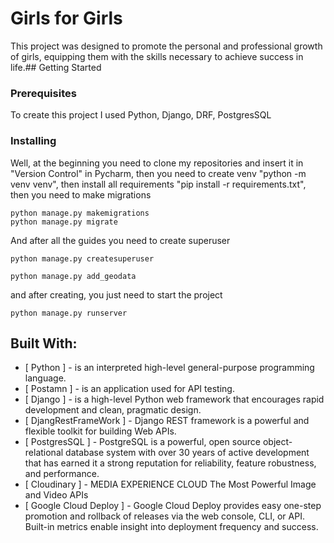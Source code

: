# Girls for Girls

This project was designed to promote the personal and professional growth of girls, equipping them with the skills necessary to achieve success in life.## Getting Started

### Prerequisites	

To create this project I used Python, Django, DRF, PostgresSQL

### Installing

Well, at the beginning you need to clone my repositories and insert it in "Version Control" in Pycharm, then you need to create venv "python -m venv venv", then install all requirements "pip install -r requirements.txt", then you need to make migrations
```
python manage.py makemigrations
python manage.py migrate
```
And after all the guides you need to create superuser 
```
python manage.py createsuperuser

python manage.py add_geodata
```

and after creating, you just need to start the project 
```
python manage.py runserver
```

## Built With:

* [ Python ] - is an interpreted high-level general-purpose programming language.
* [ Postamn ] - is an application used for API testing.
* [ Django ] - is a high-level Python web framework that encourages rapid development and clean, pragmatic design.
* [ DjangRestFrameWork ] - Django REST framework is a powerful and flexible toolkit for building Web APIs.
* [ PostgresSQL ] - PostgreSQL is a powerful, open source object-relational database system with over 30 years of active development that has earned it a strong reputation for reliability, feature robustness, and performance.
* [ Cloudinary ] - MEDIA EXPERIENCE CLOUD The Most Powerful Image and Video APIs
* [ Google Cloud Deploy ] -  Google Cloud Deploy provides easy one-step promotion and rollback of releases via the web console, CLI, or API. Built-in metrics enable insight into deployment frequency and success.

